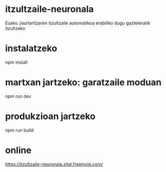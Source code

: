 # itzultzaile-neuronala
Eusko Jaurlaritzaren itzultzaile automatikoa erabiliko dugu gazteleratik itzultzeko

# instalatzeko
npm install

# martxan jartzeko: garatzaile moduan
npm run dev

# produkzioan jartzeko
npm run build

# online
https://itzultzaile-neuronala.zital.freemyip.com/